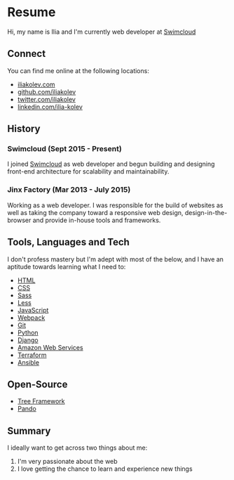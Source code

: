 # Resume

Hi, my name is Ilia and I'm currently web developer at [Swimcloud](https://www.swimcloud.com/) 

## Connect

You can find me online at the following locations:

- [iliakolev.com](https://www.iliakolev.com/)
- [github.com/iliakolev](https://github.com/iliakolev)
- [twitter.com/iliakolev](https://www.twitter.com/iliakolev)
- [linkedin.com/ilia-kolev](https://bg.linkedin.com/in/ilia-kolev-0b6bb575)

## History

### Swimcloud (Sept 2015 - Present)

I joined [Swimcloud](https://www.swimcloud.com/) as web developer
and begun building and designing front-end architecture for scalability and maintainability.

### Jinx Factory (Mar 2013 - July 2015)

Working as a web developer. I was responsible for the build of websites as 
well as taking the company toward a responsive web design, design-in-the-browser 
and provide in-house tools and frameworks.

## Tools, Languages and Tech

I don't profess mastery but I'm adept with most of the below, and I have an aptitude towards learning what I need to:

- [HTML](https://developer.mozilla.org/en-US/docs/Web/HTML)
- [CSS](https://developer.mozilla.org/en-US/docs/Web/CSS)
- [Sass](http://sass-lang.com/)
- [Less](http://lesscss.org/)
- [JavaScript](https://developer.mozilla.org/en-US/docs/Web/JavaScript)
- [Webpack](https://webpack.js.org/)
- [Git](http://git-scm.com/)
- [Python](https://www.python.org/)
- [Django](https://www.djangoproject.com/)
- [Amazon Web Services](https://aws.amazon.com/)
- [Terraform](https://www.terraform.io/)
- [Ansible](https://www.ansible.com/)


## Open-Source

- [Tree Framework](https://github.com/treeframework)
- [Pando](https://github.com/iliakolev/pando)

## Summary

I ideally want to get across two things about me:

1. I'm very passionate about the web
2. I love getting the chance to learn and experience new things
